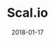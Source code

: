 ---
layout: site
title: "Scal.io"
date: 2018-01-17
categories: [community]
version: 1.5.11
major: 1
minor: 5
patch: 11
slug: scal-io
link: https://scal.io/
submitter: lpolepeddi
permalink: /sites/:slug
---